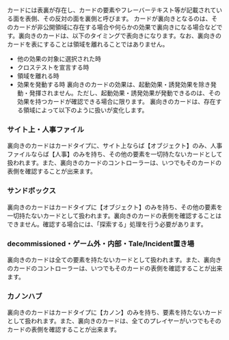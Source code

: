 カードには表裏が存在し、カードの要素やフレーバーテキスト等が記載されている面を表側、その反対の面を裏側と呼びます。
カードが裏向きとなるのは、そのカードが非公開領域に存在する場合や何らかの効果で裏向きになる場合などです。裏向きのカードは、以下のタイミングで表向きになります。なお、裏向きのカードを表にすることは領域を離れることではありません。
* 他の効果の対象に選択された時
* クロステストを宣言する時
* 領域を離れる時
* 効果を発動する時
裏向きのカードの効果は、起動効果・誘発効果を除き発動・発揮されません。ただし、起動効果・誘発効果が発動できるのは、その効果を持つカードが確認できる場合に限ります。
裏向きのカードは、存在する領域によって以下のように扱いが変化します。
### サイト上・人事ファイル
裏向きのカードはカードタイプに、サイト上ならば【オブジェクト】のみ、人事ファイルならば【人事】のみを持ち、その他の要素を一切持たないカードとして扱われます。また、裏向きのカードのコントローラーは、いつでもそのカードの表側を確認することが出来ます。
### サンドボックス
裏向きのカードはカードタイプに【オブジェクト】のみを持ち、その他の要素を一切持たないカードとして扱われます。裏向きのカードの表側を確認することはできません。確認する場合には、「探索する」処理を行う必要があります。

### decommissioned・ゲーム外・内部・Tale/Incident置き場
裏向きのカードは全ての要素を持たないカードとして扱われます。また、裏向きのカードのコントローラーは、いつでもそのカードの表側を確認することが出来ます。

### カノンハブ
裏向きのカードはカードタイプに【カノン】のみを持ち、要素を持たないカードとして扱われます。また、裏向きのカードは、全てのプレイヤーがいつでもそのカードの表側を確認することが出来ます。
